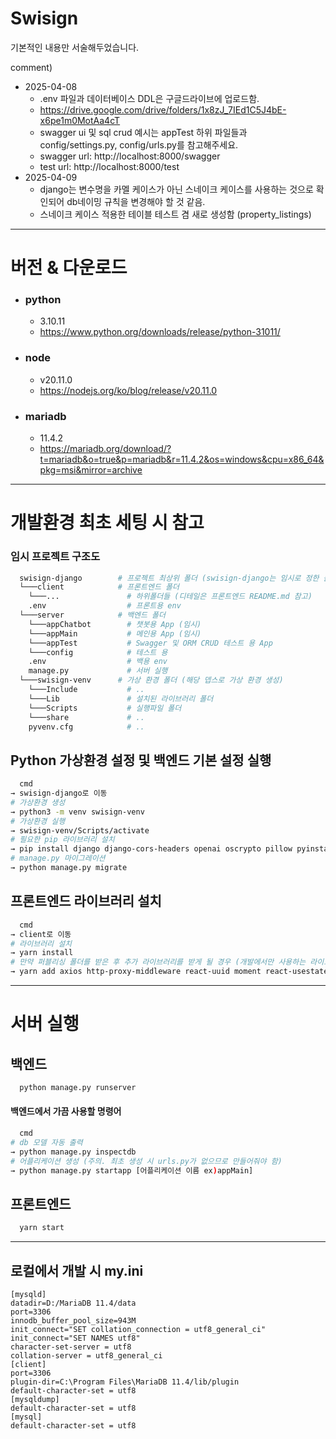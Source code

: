 # Swisign

기본적인 내용만 서술해두었습니다.

comment)

* 2025-04-08
  * .env 파일과 데이터베이스 DDL은 구글드라이브에 업로드함.
  * https://drive.google.com/drive/folders/1x8zJ_7IEd1C5J4bE-x6pe1m0MotAa4cT
  * swagger ui 및 sql crud 예시는 appTest 하위 파일들과 config/settings.py, config/urls.py를 참고해주세요.
  * swagger url: http://localhost:8000/swagger
  * test url: http://localhost:8000/test
* 2025-04-09
  * django는 변수명을 카멜 케이스가 아닌 스네이크 케이스를 사용하는 것으로 확인되어 db네이밍 규칙을 변경해야 할 것 같음.
  * 스네이크 케이스 적용한 테이블 테스트 겸 새로 생성함 (property_listings)

---

# 버전 & 다운로드
* ### python
  - 3.10.11
  - https://www.python.org/downloads/release/python-31011/
* ### node
  - v20.11.0 
  - https://nodejs.org/ko/blog/release/v20.11.0
* ### mariadb
  * 11.4.2
  * https://mariadb.org/download/?t=mariadb&o=true&p=mariadb&r=11.4.2&os=windows&cpu=x86_64&pkg=msi&mirror=archive

---

# 개발환경 최초 세팅 시 참고
### 임시 프로젝트 구조도
```bash
  swisign-django        # 프로젝트 최상위 폴더 (swisign-django는 임시로 정한 폴더명임)
  └───client            # 프론트엔드 폴더
    └───...               # 하위폴더들 (디테일은 프론트엔드 README.md 참고)
    .env                  # 프론트용 env
  └───server            # 백엔드 폴더
    └───appChatbot        # 챗봇용 App (임시)
    └───appMain           # 메인용 App (임시)
    └───appTest           # Swagger 및 ORM CRUD 테스트 용 App
    └───config            # 테스트 용
    .env                  # 백용 env
    manage.py             # 서버 실행
  └───swisign-venv      # 가상 환경 폴더 (해당 뎁스로 가상 환경 생성)
    └───Include           # ..
    └───Lib               # 설치된 라이브러리 폴더
    └───Scripts           # 실행파일 폴더
    └───share             # ..
    pyvenv.cfg            # ..
```
## Python 가상환경 설정 및 백엔드 기본 설정 실행
```bash
  cmd
→ swisign-django로 이동
# 가상환경 생성
→ python3 -m venv swisign-venv
# 가상환경 실행
→ swisign-venv/Scripts/activate
# 필요한 pip 라이브러리 설치
→ pip install django django-cors-headers openai oscrypto pillow pyinstaller pypdf requests virtualenv xhtml2pdf python-dotenv boto3 aws mysqlclient drf-yasg djangorestframework
# manage.py 마이그레이션
→ python manage.py migrate
```
## 프론트엔드 라이브러리 설치
```bash
  cmd
→ client로 이동
# 라이브러리 설치
→ yarn install
# 만약 퍼블리싱 폴더를 받은 후 추가 라이브러리를 받게 될 경우 (개발에서만 사용하는 라이브러리)
→ yarn add axios http-proxy-middleware react-uuid moment react-usestateref react-pdf@6.2.2
```

---
# 서버 실행

## 백엔드
```bash
  python manage.py runserver
```
#### 백엔드에서 가끔 사용할 명령어
```bash
  cmd
# db 모델 자동 출력
→ python manage.py inspectdb
# 어플리케이션 생성 (주의. 최초 생성 시 urls.py가 없으므로 만들어줘야 함)
→ python manage.py startapp [어플리케이션 이름 ex)appMain]
```

## 프론트엔드
```bash
  yarn start
```
---

## 로컬에서 개발 시 my.ini
```
[mysqld]
datadir=D:/MariaDB 11.4/data
port=3306
innodb_buffer_pool_size=943M
init_connect="SET collation_connection = utf8_general_ci"
init_connect="SET NAMES utf8"
character-set-server = utf8
collation-server = utf8_general_ci
[client]
port=3306
plugin-dir=C:\Program Files\MariaDB 11.4/lib/plugin
default-character-set = utf8
[mysqldump]
default-character-set = utf8
[mysql]
default-character-set = utf8

```
